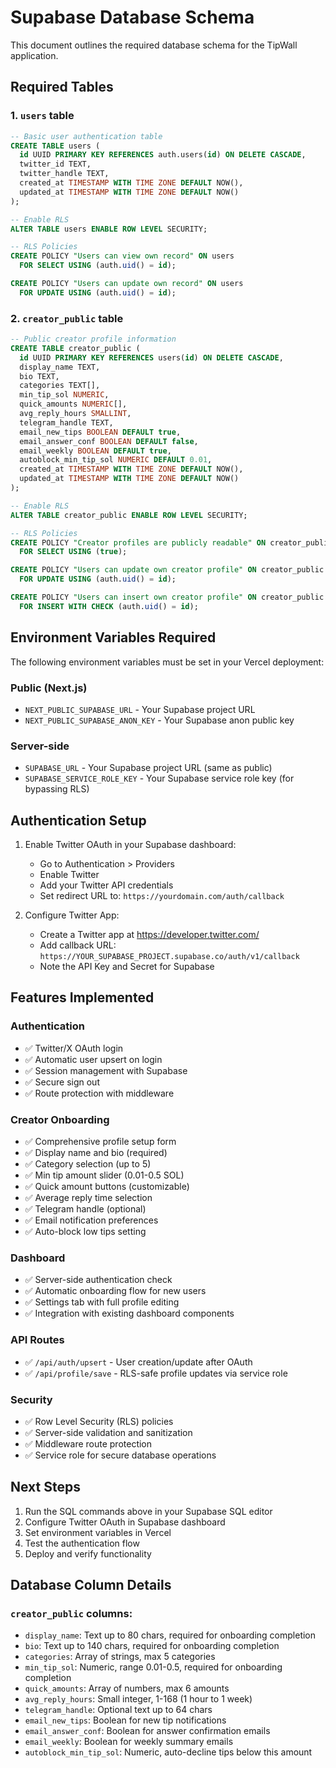 # Supabase Database Schema

This document outlines the required database schema for the TipWall application.

## Required Tables

### 1. `users` table
```sql
-- Basic user authentication table
CREATE TABLE users (
  id UUID PRIMARY KEY REFERENCES auth.users(id) ON DELETE CASCADE,
  twitter_id TEXT,
  twitter_handle TEXT,
  created_at TIMESTAMP WITH TIME ZONE DEFAULT NOW(),
  updated_at TIMESTAMP WITH TIME ZONE DEFAULT NOW()
);

-- Enable RLS
ALTER TABLE users ENABLE ROW LEVEL SECURITY;

-- RLS Policies
CREATE POLICY "Users can view own record" ON users
  FOR SELECT USING (auth.uid() = id);

CREATE POLICY "Users can update own record" ON users
  FOR UPDATE USING (auth.uid() = id);
```

### 2. `creator_public` table
```sql
-- Public creator profile information
CREATE TABLE creator_public (
  id UUID PRIMARY KEY REFERENCES users(id) ON DELETE CASCADE,
  display_name TEXT,
  bio TEXT,
  categories TEXT[],
  min_tip_sol NUMERIC,
  quick_amounts NUMERIC[],
  avg_reply_hours SMALLINT,
  telegram_handle TEXT,
  email_new_tips BOOLEAN DEFAULT true,
  email_answer_conf BOOLEAN DEFAULT false,
  email_weekly BOOLEAN DEFAULT true,
  autoblock_min_tip_sol NUMERIC DEFAULT 0.01,
  created_at TIMESTAMP WITH TIME ZONE DEFAULT NOW(),
  updated_at TIMESTAMP WITH TIME ZONE DEFAULT NOW()
);

-- Enable RLS
ALTER TABLE creator_public ENABLE ROW LEVEL SECURITY;

-- RLS Policies
CREATE POLICY "Creator profiles are publicly readable" ON creator_public
  FOR SELECT USING (true);

CREATE POLICY "Users can update own creator profile" ON creator_public
  FOR UPDATE USING (auth.uid() = id);

CREATE POLICY "Users can insert own creator profile" ON creator_public
  FOR INSERT WITH CHECK (auth.uid() = id);
```

## Environment Variables Required

The following environment variables must be set in your Vercel deployment:

### Public (Next.js)
- `NEXT_PUBLIC_SUPABASE_URL` - Your Supabase project URL
- `NEXT_PUBLIC_SUPABASE_ANON_KEY` - Your Supabase anon public key

### Server-side
- `SUPABASE_URL` - Your Supabase project URL (same as public)
- `SUPABASE_SERVICE_ROLE_KEY` - Your Supabase service role key (for bypassing RLS)

## Authentication Setup

1. Enable Twitter OAuth in your Supabase dashboard:
   - Go to Authentication > Providers
   - Enable Twitter
   - Add your Twitter API credentials
   - Set redirect URL to: `https://yourdomain.com/auth/callback`

2. Configure Twitter App:
   - Create a Twitter app at https://developer.twitter.com/
   - Add callback URL: `https://YOUR_SUPABASE_PROJECT.supabase.co/auth/v1/callback`
   - Note the API Key and Secret for Supabase

## Features Implemented

### Authentication
- ✅ Twitter/X OAuth login
- ✅ Automatic user upsert on login
- ✅ Session management with Supabase
- ✅ Secure sign out
- ✅ Route protection with middleware

### Creator Onboarding
- ✅ Comprehensive profile setup form
- ✅ Display name and bio (required)
- ✅ Category selection (up to 5)
- ✅ Min tip amount slider (0.01-0.5 SOL)
- ✅ Quick amount buttons (customizable)
- ✅ Average reply time selection
- ✅ Telegram handle (optional)
- ✅ Email notification preferences
- ✅ Auto-block low tips setting

### Dashboard
- ✅ Server-side authentication check
- ✅ Automatic onboarding flow for new users
- ✅ Settings tab with full profile editing
- ✅ Integration with existing dashboard components

### API Routes
- ✅ `/api/auth/upsert` - User creation/update after OAuth
- ✅ `/api/profile/save` - RLS-safe profile updates via service role

### Security
- ✅ Row Level Security (RLS) policies
- ✅ Server-side validation and sanitization
- ✅ Middleware route protection
- ✅ Service role for secure database operations

## Next Steps

1. Run the SQL commands above in your Supabase SQL editor
2. Configure Twitter OAuth in Supabase dashboard
3. Set environment variables in Vercel
4. Test the authentication flow
5. Deploy and verify functionality

## Database Column Details

### `creator_public` columns:
- `display_name`: Text up to 80 chars, required for onboarding completion
- `bio`: Text up to 140 chars, required for onboarding completion  
- `categories`: Array of strings, max 5 categories
- `min_tip_sol`: Numeric, range 0.01-0.5, required for onboarding completion
- `quick_amounts`: Array of numbers, max 6 amounts
- `avg_reply_hours`: Small integer, 1-168 (1 hour to 1 week)
- `telegram_handle`: Optional text up to 64 chars
- `email_new_tips`: Boolean for new tip notifications
- `email_answer_conf`: Boolean for answer confirmation emails
- `email_weekly`: Boolean for weekly summary emails
- `autoblock_min_tip_sol`: Numeric, auto-decline tips below this amount

